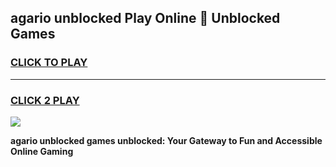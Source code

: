 
## agario unblocked Play Online 👋 Unblocked Games
<h3>
<a href="https://premium.freeplayer.one?title=agario_unblocked&ref=19F">CLICK TO PLAY</a></h3>
<hr>

<h3>
<a href="https://premium.freeplayer.one?title=agario_unblocked&ref=19F">CLICK 2 PLAY</a>
  
</h3>

<a href="https://premium.freeplayer.one?title=agario_unblocked&ref=19F"><img src="https://clearcache.store/games.png"></a>


**agario unblocked games unblocked: Your Gateway to Fun and Accessible Online Gaming**
